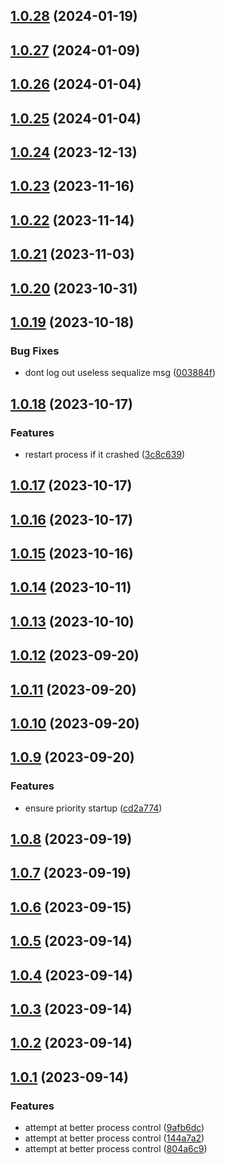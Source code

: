 ## [1.0.28](https://github.com/Chia-Network/core-registry-api/compare/1.0.27...1.0.28) (2024-01-19)



## [1.0.27](https://github.com/Chia-Network/core-registry-api/compare/1.0.26...1.0.27) (2024-01-09)



## [1.0.26](https://github.com/Chia-Network/core-registry-api/compare/1.0.25...1.0.26) (2024-01-04)



## [1.0.25](https://github.com/Chia-Network/core-registry-api/compare/1.0.24...1.0.25) (2024-01-04)



## [1.0.24](https://github.com/Chia-Network/core-registry-api/compare/1.0.23...1.0.24) (2023-12-13)



## [1.0.23](https://github.com/Chia-Network/core-registry-api/compare/1.0.22...1.0.23) (2023-11-16)



## [1.0.22](https://github.com/Chia-Network/core-registry-api/compare/1.0.21...1.0.22) (2023-11-14)



## [1.0.21](https://github.com/Chia-Network/core-registry-api/compare/1.0.20...1.0.21) (2023-11-03)



## [1.0.20](https://github.com/Chia-Network/core-registry-api/compare/1.0.19...1.0.20) (2023-10-31)



## [1.0.19](https://github.com/Chia-Network/core-registry-api/compare/1.0.18...1.0.19) (2023-10-18)


### Bug Fixes

* dont log out useless sequalize msg ([003884f](https://github.com/Chia-Network/core-registry-api/commit/003884f6355b2f701a600f5c86fe02b0e0739d6b))



## [1.0.18](https://github.com/Chia-Network/core-registry-api/compare/1.0.17...1.0.18) (2023-10-17)


### Features

* restart process if it crashed ([3c8c639](https://github.com/Chia-Network/core-registry-api/commit/3c8c63938e3d65ab1f00ba9580e5fd866bbb17c6))



## [1.0.17](https://github.com/Chia-Network/core-registry-api/compare/1.0.16...1.0.17) (2023-10-17)



## [1.0.16](https://github.com/Chia-Network/core-registry-api/compare/1.0.15...1.0.16) (2023-10-17)



## [1.0.15](https://github.com/Chia-Network/core-registry-api/compare/1.0.14...1.0.15) (2023-10-16)



## [1.0.14](https://github.com/Chia-Network/core-registry-api/compare/1.0.13...1.0.14) (2023-10-11)



## [1.0.13](https://github.com/Chia-Network/core-registry-api/compare/1.0.12...1.0.13) (2023-10-10)



## [1.0.12](https://github.com/Chia-Network/core-registry-api/compare/1.0.11...1.0.12) (2023-09-20)



## [1.0.11](https://github.com/Chia-Network/core-registry-api/compare/1.0.10...1.0.11) (2023-09-20)



## [1.0.10](https://github.com/Chia-Network/core-registry-api/compare/1.0.9...1.0.10) (2023-09-20)



## [1.0.9](https://github.com/Chia-Network/core-registry-api/compare/1.0.8...1.0.9) (2023-09-20)


### Features

* ensure priority startup ([cd2a774](https://github.com/Chia-Network/core-registry-api/commit/cd2a774f4dea06576cf4c6b6e033ddb9a48690d8))



## [1.0.8](https://github.com/Chia-Network/core-registry-api/compare/1.0.7...1.0.8) (2023-09-19)



## [1.0.7](https://github.com/Chia-Network/core-registry-api/compare/1.0.6...1.0.7) (2023-09-19)



## [1.0.6](https://github.com/Chia-Network/core-registry-api/compare/1.0.5...1.0.6) (2023-09-15)



## [1.0.5](https://github.com/Chia-Network/core-registry-api/compare/1.0.4...1.0.5) (2023-09-14)



## [1.0.4](https://github.com/Chia-Network/core-registry-api/compare/1.0.3...1.0.4) (2023-09-14)



## [1.0.3](https://github.com/Chia-Network/core-registry-api/compare/1.0.2...1.0.3) (2023-09-14)



## [1.0.2](https://github.com/Chia-Network/core-registry-api/compare/1.0.1...1.0.2) (2023-09-14)



## [1.0.1](https://github.com/Chia-Network/core-registry-api/compare/804a6c98d93d07f5a8dea630f084207bfa20d424...1.0.1) (2023-09-14)


### Features

* attempt at better process control ([9afb6dc](https://github.com/Chia-Network/core-registry-api/commit/9afb6dc1b729c85df7f9a97864d30951a195118e))
* attempt at better process control ([144a7a2](https://github.com/Chia-Network/core-registry-api/commit/144a7a22bf1912f1547944a838fea1810a1d67c8))
* attempt at better process control ([804a6c9](https://github.com/Chia-Network/core-registry-api/commit/804a6c98d93d07f5a8dea630f084207bfa20d424))



